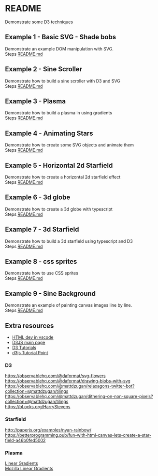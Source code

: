 # README
Demonstrate some D3 techniques 
## Example 1 - Basic SVG - Shade bobs
Demonstrate an example DOM manipulation with SVG.  
Steps [README.md](./01_basic_svg/README.md)  

## Example 2 - Sine Scroller
Demonstrate how to build a sine scroller with D3 and SVG  
Steps [README.md](./02_svg_sinetext/README.md)  

## Example 3 - Plasma
Demonstrate how to build a plasma in using gradients  
Steps [README.md](./03_plasma/README.md)  

## Example 4 - Animating Stars
Demonstrate how to create some SVG objects and animate them   
Steps [README.md](./04_animating_stars/README.md)  

## Example 5 - Horizontal 2d Starfield
Demonstrate how to create a horizontal 2d starfield effect   
Steps [README.md](./05_2d_starfield/README.md)  

## Example 6 - 3d globe
Demonstrate how to create a 3d globe with typescript   
Steps [README.md](./06_3d_globe/README.md)  

## Example 7 - 3d Starfield
Demonstrate how to build a 3d starfield using typescript and D3  
Steps [README.md](./09_sine_logo/README.md)  

## Example 8 - css sprites
Demonstrate how to use CSS sprites   
Steps [README.md](./08_sprites/README.md)  

## Example 9 - Sine Background
Demonstrate an example of painting canvas images line by line.  
Steps [README.md](./09_sine_logo/README.md)  


## Extra resources
* [HTML dev in vscode](https://code.visualstudio.com/docs/languages/html)
* [D3JS main page](https://d3js.org/)
* [D3 Tutorials](https://github.com/d3/d3/wiki/Tutorials)
* [d3js Tutorial Point](https://www.tutorialspoint.com/d3js/d3js_introduction.htm)

### D3
https://observablehq.com/@daformat/svg-flowers  
https://observablehq.com/@daformat/drawing-blobs-with-svg  
https://observablehq.com/@mattdzugan/relaxagons-twitter-bot?collection=@mattdzugan/tilings  
https://observablehq.com/@mattdzugan/dithering-on-non-square-pixels?collection=@mattdzugan/tilings  
https://bl.ocks.org/HarryStevens

### Starfield
http://paperjs.org/examples/nyan-rainbow/
https://betterprogramming.pub/fun-with-html-canvas-lets-create-a-star-field-a46b0fed5002
### Plasma
[Linear Gradients](https://bl.ocks.org/HarryStevens/7e733ac8ae4e8076c30c7b86cadcd346)  
[Mozilla Linear Gradients](https://developer.mozilla.org/en-US/docs/Web/CSS/linear-gradient)

